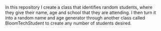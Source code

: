 In this repository I create a class that identifies random students, where they give their name, age and school that they are attending.
I then turn it into a random name and age generator  through another class called BloomTechStudent to create any number of students desired.
